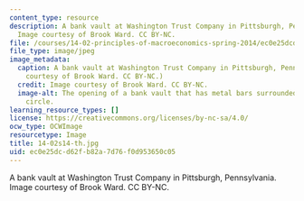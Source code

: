 ```yaml
---
content_type: resource
description: A bank vault at Washington Trust Company in Pittsburgh, Pennsylvania.
  Image courtesy of Brook Ward. CC BY-NC.
file: /courses/14-02-principles-of-macroeconomics-spring-2014/ec0e25dcd62fb82a7d76f0d953650c05_14-02s14-th.jpg
file_type: image/jpeg
image_metadata:
  caption: A bank vault at Washington Trust Company in Pittsburgh, Pennsylvania. (Image
    courtesy of Brook Ward. CC BY-NC.)
  credit: Image courtesy of Brook Ward. CC BY-NC.
  image-alt: The opening of a bank vault that has metal bars surrounded by a metal
    circle.
learning_resource_types: []
license: https://creativecommons.org/licenses/by-nc-sa/4.0/
ocw_type: OCWImage
resourcetype: Image
title: 14-02s14-th.jpg
uid: ec0e25dc-d62f-b82a-7d76-f0d953650c05
---
```

A bank vault at Washington Trust Company in Pittsburgh, Pennsylvania. Image courtesy of Brook Ward. CC BY-NC.